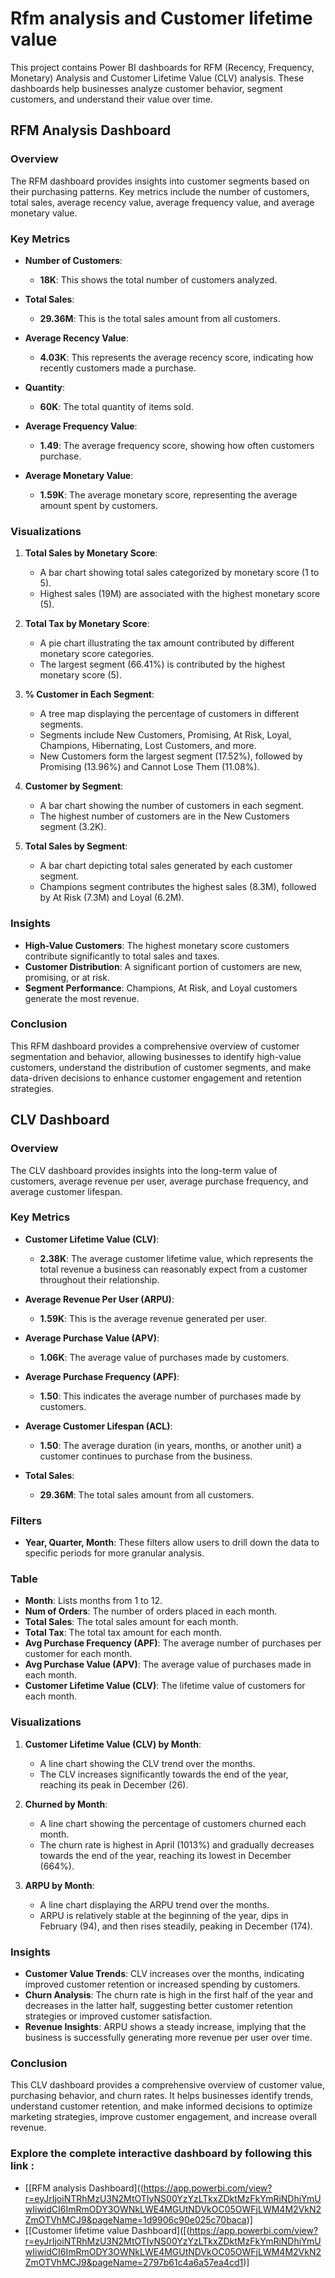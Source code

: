 # Rfm analysis and Customer lifetime value

This project contains Power BI dashboards for RFM (Recency, Frequency, Monetary) Analysis and Customer Lifetime Value (CLV) analysis. These dashboards help businesses analyze customer behavior, segment customers, and understand their value over time.

## RFM Analysis Dashboard

### Overview
The RFM dashboard provides insights into customer segments based on their purchasing patterns. Key metrics include the number of customers, total sales, average recency value, average frequency value, and average monetary value.

### Key Metrics
- **Number of Customers**:
  - **18K**: This shows the total number of customers analyzed.

- **Total Sales**:
  - **29.36M**: This is the total sales amount from all customers.

- **Average Recency Value**:
  - **4.03K**: This represents the average recency score, indicating how recently customers made a purchase.

- **Quantity**:
  - **60K**: The total quantity of items sold.

- **Average Frequency Value**:
  - **1.49**: The average frequency score, showing how often customers purchase.

- **Average Monetary Value**:
  - **1.59K**: The average monetary score, representing the average amount spent by customers.

### Visualizations
1. **Total Sales by Monetary Score**:
   - A bar chart showing total sales categorized by monetary score (1 to 5).
   - Highest sales (19M) are associated with the highest monetary score (5).

2. **Total Tax by Monetary Score**:
   - A pie chart illustrating the tax amount contributed by different monetary score categories.
   - The largest segment (66.41%) is contributed by the highest monetary score (5).

3. **% Customer in Each Segment**:
   - A tree map displaying the percentage of customers in different segments.
   - Segments include New Customers, Promising, At Risk, Loyal, Champions, Hibernating, Lost Customers, and more.
   - New Customers form the largest segment (17.52%), followed by Promising (13.96%) and Cannot Lose Them (11.08%).

4. **Customer by Segment**:
   - A bar chart showing the number of customers in each segment.
   - The highest number of customers are in the New Customers segment (3.2K).

5. **Total Sales by Segment**:
   - A bar chart depicting total sales generated by each customer segment.
   - Champions segment contributes the highest sales (8.3M), followed by At Risk (7.3M) and Loyal (6.2M).

### Insights
- **High-Value Customers**: The highest monetary score customers contribute significantly to total sales and taxes.
- **Customer Distribution**: A significant portion of customers are new, promising, or at risk.
- **Segment Performance**: Champions, At Risk, and Loyal customers generate the most revenue.

### Conclusion
This RFM dashboard provides a comprehensive overview of customer segmentation and behavior, allowing businesses to identify high-value customers, understand the distribution of customer segments, and make data-driven decisions to enhance customer engagement and retention strategies.

## CLV Dashboard

### Overview
The CLV dashboard provides insights into the long-term value of customers, average revenue per user, average purchase frequency, and average customer lifespan.

### Key Metrics
- **Customer Lifetime Value (CLV)**:
  - **2.38K**: The average customer lifetime value, which represents the total revenue a business can reasonably expect from a customer throughout their relationship.

- **Average Revenue Per User (ARPU)**:
  - **1.59K**: This is the average revenue generated per user.

- **Average Purchase Value (APV)**:
  - **1.06K**: The average value of purchases made by customers.

- **Average Purchase Frequency (APF)**:
  - **1.50**: This indicates the average number of purchases made by customers.

- **Average Customer Lifespan (ACL)**:
  - **1.50**: The average duration (in years, months, or another unit) a customer continues to purchase from the business.

- **Total Sales**:
  - **29.36M**: The total sales amount from all customers.

### Filters
- **Year, Quarter, Month**: These filters allow users to drill down the data to specific periods for more granular analysis.

### Table
- **Month**: Lists months from 1 to 12.
- **Num of Orders**: The number of orders placed in each month.
- **Total Sales**: The total sales amount for each month.
- **Total Tax**: The total tax amount for each month.
- **Avg Purchase Frequency (APF)**: The average number of purchases per customer for each month.
- **Avg Purchase Value (APV)**: The average value of purchases made in each month.
- **Customer Lifetime Value (CLV)**: The lifetime value of customers for each month.

### Visualizations
1. **Customer Lifetime Value (CLV) by Month**:
   - A line chart showing the CLV trend over the months.
   - The CLV increases significantly towards the end of the year, reaching its peak in December (26).

2. **Churned by Month**:
   - A line chart showing the percentage of customers churned each month.
   - The churn rate is highest in April (1013%) and gradually decreases towards the end of the year, reaching its lowest in December (664%).

3. **ARPU by Month**:
   - A line chart displaying the ARPU trend over the months.
   - ARPU is relatively stable at the beginning of the year, dips in February (94), and then rises steadily, peaking in December (174).

### Insights
- **Customer Value Trends**: CLV increases over the months, indicating improved customer retention or increased spending by customers.
- **Churn Analysis**: The churn rate is high in the first half of the year and decreases in the latter half, suggesting better customer retention strategies or improved customer satisfaction.
- **Revenue Insights**: ARPU shows a steady increase, implying that the business is successfully generating more revenue per user over time.

### Conclusion
This CLV dashboard provides a comprehensive overview of customer value, purchasing behavior, and churn rates. It helps businesses identify trends, understand customer retention, and make informed decisions to optimize marketing strategies, improve customer engagement, and increase overall revenue.

### Explore the complete interactive dashboard by following this link :
- [[RFM analysis Dashboard]((https://app.powerbi.com/view?r=eyJrIjoiNTRhMzU3N2MtOTIyNS00YzYzLTkxZDktMzFkYmRiNDhiYmUwIiwidCI6ImRmODY3OWNkLWE4MGUtNDVkOC05OWFjLWM4M2VkN2ZmOTVhMCJ9&pageName=1d9906c90e025c70baca)] 
- [[Customer lifetime value Dashboard]([(https://app.powerbi.com/view?r=eyJrIjoiNTRhMzU3N2MtOTIyNS00YzYzLTkxZDktMzFkYmRiNDhiYmUwIiwidCI6ImRmODY3OWNkLWE4MGUtNDVkOC05OWFjLWM4M2VkN2ZmOTVhMCJ9&pageName=2797b61c4a6a57ea4cd1)]
